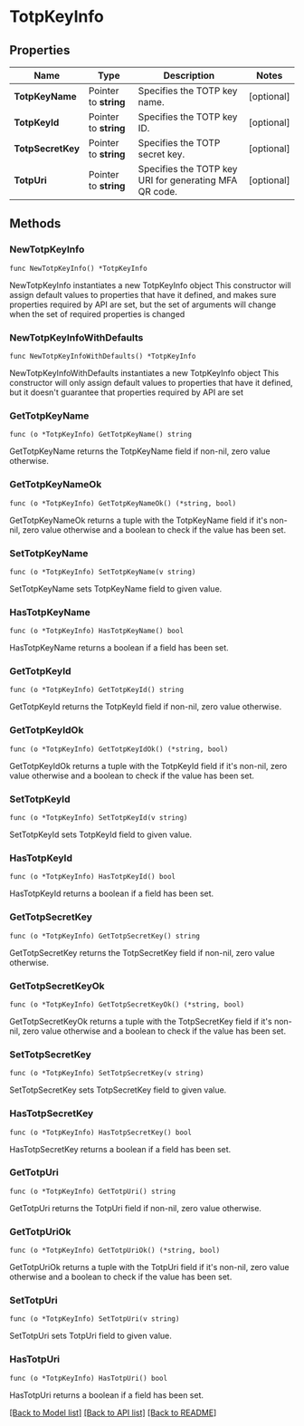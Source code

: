 # TotpKeyInfo

## Properties

Name | Type | Description | Notes
------------ | ------------- | ------------- | -------------
**TotpKeyName** | Pointer to **string** | Specifies the TOTP key name. | [optional] 
**TotpKeyId** | Pointer to **string** | Specifies the TOTP key ID. | [optional] 
**TotpSecretKey** | Pointer to **string** | Specifies the TOTP secret key. | [optional] 
**TotpUri** | Pointer to **string** | Specifies the TOTP key URI for generating MFA QR code. | [optional] 

## Methods

### NewTotpKeyInfo

`func NewTotpKeyInfo() *TotpKeyInfo`

NewTotpKeyInfo instantiates a new TotpKeyInfo object
This constructor will assign default values to properties that have it defined,
and makes sure properties required by API are set, but the set of arguments
will change when the set of required properties is changed

### NewTotpKeyInfoWithDefaults

`func NewTotpKeyInfoWithDefaults() *TotpKeyInfo`

NewTotpKeyInfoWithDefaults instantiates a new TotpKeyInfo object
This constructor will only assign default values to properties that have it defined,
but it doesn't guarantee that properties required by API are set

### GetTotpKeyName

`func (o *TotpKeyInfo) GetTotpKeyName() string`

GetTotpKeyName returns the TotpKeyName field if non-nil, zero value otherwise.

### GetTotpKeyNameOk

`func (o *TotpKeyInfo) GetTotpKeyNameOk() (*string, bool)`

GetTotpKeyNameOk returns a tuple with the TotpKeyName field if it's non-nil, zero value otherwise
and a boolean to check if the value has been set.

### SetTotpKeyName

`func (o *TotpKeyInfo) SetTotpKeyName(v string)`

SetTotpKeyName sets TotpKeyName field to given value.

### HasTotpKeyName

`func (o *TotpKeyInfo) HasTotpKeyName() bool`

HasTotpKeyName returns a boolean if a field has been set.

### GetTotpKeyId

`func (o *TotpKeyInfo) GetTotpKeyId() string`

GetTotpKeyId returns the TotpKeyId field if non-nil, zero value otherwise.

### GetTotpKeyIdOk

`func (o *TotpKeyInfo) GetTotpKeyIdOk() (*string, bool)`

GetTotpKeyIdOk returns a tuple with the TotpKeyId field if it's non-nil, zero value otherwise
and a boolean to check if the value has been set.

### SetTotpKeyId

`func (o *TotpKeyInfo) SetTotpKeyId(v string)`

SetTotpKeyId sets TotpKeyId field to given value.

### HasTotpKeyId

`func (o *TotpKeyInfo) HasTotpKeyId() bool`

HasTotpKeyId returns a boolean if a field has been set.

### GetTotpSecretKey

`func (o *TotpKeyInfo) GetTotpSecretKey() string`

GetTotpSecretKey returns the TotpSecretKey field if non-nil, zero value otherwise.

### GetTotpSecretKeyOk

`func (o *TotpKeyInfo) GetTotpSecretKeyOk() (*string, bool)`

GetTotpSecretKeyOk returns a tuple with the TotpSecretKey field if it's non-nil, zero value otherwise
and a boolean to check if the value has been set.

### SetTotpSecretKey

`func (o *TotpKeyInfo) SetTotpSecretKey(v string)`

SetTotpSecretKey sets TotpSecretKey field to given value.

### HasTotpSecretKey

`func (o *TotpKeyInfo) HasTotpSecretKey() bool`

HasTotpSecretKey returns a boolean if a field has been set.

### GetTotpUri

`func (o *TotpKeyInfo) GetTotpUri() string`

GetTotpUri returns the TotpUri field if non-nil, zero value otherwise.

### GetTotpUriOk

`func (o *TotpKeyInfo) GetTotpUriOk() (*string, bool)`

GetTotpUriOk returns a tuple with the TotpUri field if it's non-nil, zero value otherwise
and a boolean to check if the value has been set.

### SetTotpUri

`func (o *TotpKeyInfo) SetTotpUri(v string)`

SetTotpUri sets TotpUri field to given value.

### HasTotpUri

`func (o *TotpKeyInfo) HasTotpUri() bool`

HasTotpUri returns a boolean if a field has been set.


[[Back to Model list]](../README.md#documentation-for-models) [[Back to API list]](../README.md#documentation-for-api-endpoints) [[Back to README]](../README.md)



